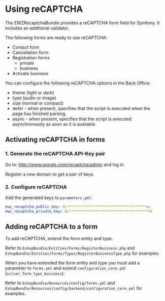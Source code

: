 # Using reCAPTCHA

The EWZRecaptchaBundle provides a reCAPTCHA form field for Symfony.
It includes an additional validator.

The following forms are ready to use reCAPTCHA:

- Contact form
- Cancellation form
- Registration forms
    - private
    - business
- Activate business

You can configure the following reCAPTCHA options in the Back Office:

- theme (light or dark)
- type (audio or image)
- size (normal or compact)
- defer - when present, specifies that the script is executed when the page has finished parsing.
- async - when present, specifies that the script is executed asynchronously as soon as it is available.

## Activating reCAPTCHA in forms

### 1\. Generate the reCAPTCHA API-Key pair

Go to: http://www.google.com/recaptcha/admin and log in.

Register a new domain to get a pair of keys.

### 2\. Configure reCAPTCHA

Add the generated keys to `parameters.yml`:

``` yaml
ewz_recaptcha_public_key: 6L************************************ev
ewz_recaptcha_private_key: 6L************************************hF
```

## Adding reCAPTCHA to a form

To add reCAPTCHA, extend the form entity and type.

Refer to `EshopBundle/Entities/Forms/RegisterBusiness.php` and `EshopBundle/Entities/Forms/Types/RegisterBusinessType.php` for examples.

When you have extended the form entity and type you must add a parameter to `forms.yml` and extend `configuration_core.yml` (`silver_form_type_business`):

Refer to `EshopBundle/Resources/config/forms.yml` and `EshopBundle/Resources/config/backend/configuration_core.yml` for examples.
